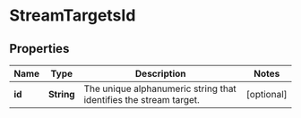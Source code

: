 
# StreamTargetsId

## Properties
Name | Type | Description | Notes
------------ | ------------- | ------------- | -------------
**id** | **String** | The unique alphanumeric string that identifies the stream target. |  [optional]



